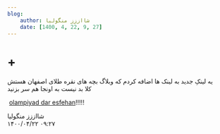 ```yaml
---
blog:
    author: شااززز منگولیا
    date: [1400, 4, 22, 9, 27]
---
```

# +

<div class="cnt">
یه لینکِ جدید به لینک ها اضافه کردم که وبلاگ بچه هاى نقره طلاى اصفهان هستش<br/>کلا بد نیست به اونجا هم سر بزنید<p> <a href="http://ejoi.blogfa.com/" target="_blank">olampiyad dar esfehan</a>!!!!!</p>
</div>

<div class="blog-info">
    <div class="blog-author">شااززز منگولیا</div>
    <div class="blog-date">۱۴۰۰/۰۴/۲۲ ۰۹:۲۷</div>
</div>

